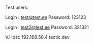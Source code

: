 Test users:

Login : test@test.ee
Password: 123123

Login : test2@test.ee
Password: 321321


V.Host:
192.168.50.4 tactic.dev
